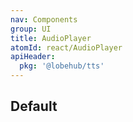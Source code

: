 ```yaml
---
nav: Components
group: UI
title: AudioPlayer
atomId: react/AudioPlayer
apiHeader:
  pkg: '@lobehub/tts'
---
```


## Default

<code src="./demos/index.tsx" nopadding></code>
